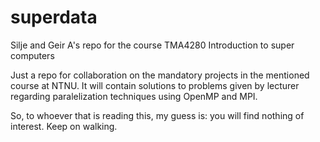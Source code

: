 superdata
=========

Silje and Geir A's repo for the course TMA4280 Introduction to super computers


Just a repo for collaboration on the mandatory projects in the mentioned course at NTNU.
It will contain solutions to problems given by lecturer regarding paralelization techniques using OpenMP and MPI.

So, to whoever that is reading this, my guess is: you will find nothing of interest. Keep on walking.
